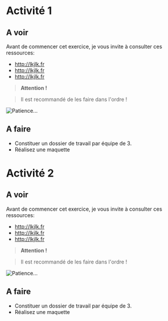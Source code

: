 # Activité 1

## A voir

Avant de commencer cet exercice, je vous invite à consulter ces ressources:

* http://lkjlk.fr
* http://lkjlk.fr
* http://lkjlk.fr

> **Attention !**

>Il est recommandé de les faire dans l'ordre !

![Patience...](http://donteversaynever.com/wp-content/uploads/2016/06/2286-Bill-Gates-Quote-Patience-is-a-key-element-of-success.jpg)

## A faire

* Constituer un dossier de travail par équipe de 3.
* Réalisez une maquette

# Activité 2

## A voir

Avant de commencer cet exercice, je vous invite à consulter ces ressources:

* http://lkjlk.fr
* http://lkjlk.fr
* http://lkjlk.fr

> **Attention !**

>Il est recommandé de les faire dans l'ordre !

![Patience...](http://www.inspirednationonline.com/wp-content/uploads/2016/04/wait-1.png)

## A faire

* Constituer un dossier de travail par équipe de 3.
* Réalisez une maquette
